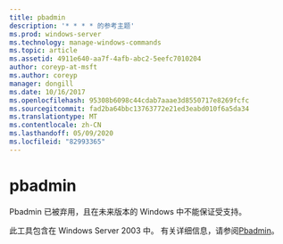 ```yaml
---
title: pbadmin
description: '* * * * 的参考主题'
ms.prod: windows-server
ms.technology: manage-windows-commands
ms.topic: article
ms.assetid: 4911e640-aa7f-4afb-abc2-5eefc7010204
author: coreyp-at-msft
ms.author: coreyp
manager: dongill
ms.date: 10/16/2017
ms.openlocfilehash: 95308b6098c44cdab7aaae3d8550717e8269fcfc
ms.sourcegitcommit: fad2ba64bbc13763772e21ed3eabd010f6a5da34
ms.translationtype: MT
ms.contentlocale: zh-CN
ms.lasthandoff: 05/09/2020
ms.locfileid: "82993365"
---
```

# <a name="pbadmin"></a>pbadmin



Pbadmin 已被弃用，且在未来版本的 Windows 中不能保证受支持。

此工具包含在 Windows Server 2003 中。 有关详细信息，请参阅[Pbadmin](https://technet.microsoft.com/library/cc755767(v=ws.10).aspx)。